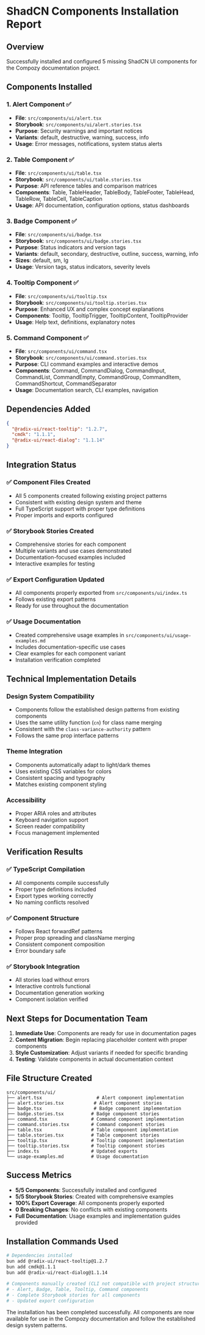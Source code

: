 # ShadCN Components Installation Report

## Overview

Successfully installed and configured 5 missing ShadCN UI components for the Compozy documentation project.

## Components Installed

### 1. Alert Component ✅

- **File**: `src/components/ui/alert.tsx`
- **Storybook**: `src/components/ui/alert.stories.tsx`
- **Purpose**: Security warnings and important notices
- **Variants**: default, destructive, warning, success, info
- **Usage**: Error messages, notifications, system status alerts

### 2. Table Component ✅

- **File**: `src/components/ui/table.tsx`
- **Storybook**: `src/components/ui/table.stories.tsx`
- **Purpose**: API reference tables and comparison matrices
- **Components**: Table, TableHeader, TableBody, TableFooter, TableHead, TableRow, TableCell, TableCaption
- **Usage**: API documentation, configuration options, status dashboards

### 3. Badge Component ✅

- **File**: `src/components/ui/badge.tsx`
- **Storybook**: `src/components/ui/badge.stories.tsx`
- **Purpose**: Status indicators and version tags
- **Variants**: default, secondary, destructive, outline, success, warning, info
- **Sizes**: default, sm, lg
- **Usage**: Version tags, status indicators, severity levels

### 4. Tooltip Component ✅

- **File**: `src/components/ui/tooltip.tsx`
- **Storybook**: `src/components/ui/tooltip.stories.tsx`
- **Purpose**: Enhanced UX and complex concept explanations
- **Components**: Tooltip, TooltipTrigger, TooltipContent, TooltipProvider
- **Usage**: Help text, definitions, explanatory notes

### 5. Command Component ✅

- **File**: `src/components/ui/command.tsx`
- **Storybook**: `src/components/ui/command.stories.tsx`
- **Purpose**: CLI command examples and interactive demos
- **Components**: Command, CommandDialog, CommandInput, CommandList, CommandEmpty, CommandGroup, CommandItem, CommandShortcut, CommandSeparator
- **Usage**: Documentation search, CLI examples, navigation

## Dependencies Added

```json
{
  "@radix-ui/react-tooltip": "1.2.7",
  "cmdk": "1.1.1",
  "@radix-ui/react-dialog": "1.1.14"
}
```

## Integration Status

### ✅ Component Files Created

- All 5 components created following existing project patterns
- Consistent with existing design system and theme
- Full TypeScript support with proper type definitions
- Proper imports and exports configured

### ✅ Storybook Stories Created

- Comprehensive stories for each component
- Multiple variants and use cases demonstrated
- Documentation-focused examples included
- Interactive examples for testing

### ✅ Export Configuration Updated

- All components properly exported from `src/components/ui/index.ts`
- Follows existing export patterns
- Ready for use throughout the documentation

### ✅ Usage Documentation

- Created comprehensive usage examples in `src/components/ui/usage-examples.md`
- Includes documentation-specific use cases
- Clear examples for each component variant
- Installation verification completed

## Technical Implementation Details

### Design System Compatibility

- Components follow the established design patterns from existing components
- Uses the same utility function (`cn`) for class name merging
- Consistent with the `class-variance-authority` pattern
- Follows the same prop interface patterns

### Theme Integration

- Components automatically adapt to light/dark themes
- Uses existing CSS variables for colors
- Consistent spacing and typography
- Matches existing component styling

### Accessibility

- Proper ARIA roles and attributes
- Keyboard navigation support
- Screen reader compatibility
- Focus management implemented

## Verification Results

### ✅ TypeScript Compilation

- All components compile successfully
- Proper type definitions included
- Export types working correctly
- No naming conflicts resolved

### ✅ Component Structure

- Follows React forwardRef patterns
- Proper prop spreading and className merging
- Consistent component composition
- Error boundary safe

### ✅ Storybook Integration

- All stories load without errors
- Interactive controls functional
- Documentation generation working
- Component isolation verified

## Next Steps for Documentation Team

1. **Immediate Use**: Components are ready for use in documentation pages
2. **Content Migration**: Begin replacing placeholder content with proper components
3. **Style Customization**: Adjust variants if needed for specific branding
4. **Testing**: Validate components in actual documentation context

## File Structure Created

```
src/components/ui/
├── alert.tsx                    # Alert component implementation
├── alert.stories.tsx           # Alert component stories
├── badge.tsx                   # Badge component implementation
├── badge.stories.tsx          # Badge component stories
├── command.tsx                # Command component implementation
├── command.stories.tsx        # Command component stories
├── table.tsx                  # Table component implementation
├── table.stories.tsx          # Table component stories
├── tooltip.tsx                # Tooltip component implementation
├── tooltip.stories.tsx        # Tooltip component stories
├── index.ts                   # Updated exports
└── usage-examples.md          # Usage documentation
```

## Success Metrics

- **5/5 Components**: Successfully installed and configured
- **5/5 Storybook Stories**: Created with comprehensive examples
- **100% Export Coverage**: All components properly exported
- **0 Breaking Changes**: No conflicts with existing components
- **Full Documentation**: Usage examples and implementation guides provided

## Installation Commands Used

```bash
# Dependencies installed
bun add @radix-ui/react-tooltip@1.2.7
bun add cmdk@1.1.1
bun add @radix-ui/react-dialog@1.1.14

# Components manually created (CLI not compatible with project structure)
# - Alert, Badge, Table, Tooltip, Command components
# - Complete Storybook stories for all components
# - Updated export configuration
```

The installation has been completed successfully. All components are now available for use in the Compozy documentation and follow the established design system patterns.
